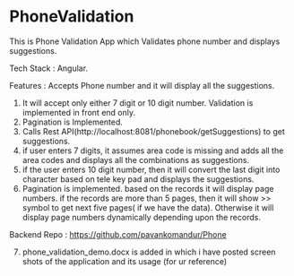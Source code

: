 # PhoneValidation

This is Phone Validation App which Validates phone number and displays suggestions.

Tech Stack : Angular.

Features : Accepts Phone number and it will display all the suggestions.

1.  It will accept only either 7 digit or 10 digit number. Validation is implemented in front end only.
2.  Pagination is Implemented.
3.  Calls Rest API(http://localhost:8081/phonebook/getSuggestions) to get suggestions.
4.  if user enters 7 digits, it assumes area code is missing and adds all the area codes and displays all the combinations as suggestions.
5.  if the user enters 10 digit number, then it will convert the last digit into character based on tele key pad and displays the suggestions.
6.  Pagination is implemented. based on the records it will display page numbers.
    if the records are more than 5 pages, then it will show >> symbol to get next five pages( if we have the data). Otherwise     it will display page numbers dynamically depending upon the records.
    
 Backend Repo : https://github.com/pavankomandur/Phone
 
 7. phone_validation_demo.docx is added in which i have posted screen shots of the application and its usage (for ur reference)
    
